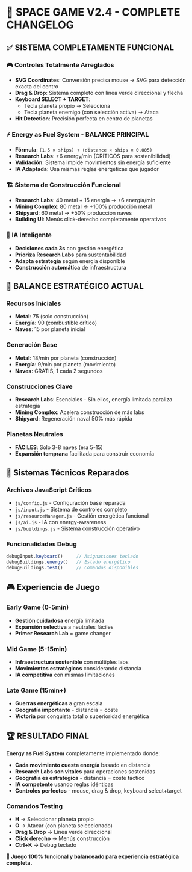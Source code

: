 # 🚀 SPACE GAME V2.4 - COMPLETE CHANGELOG

## ✅ **SISTEMA COMPLETAMENTE FUNCIONAL**

### **🎮 Controles Totalmente Arreglados**
- **SVG Coordinates**: Conversión precisa mouse → SVG para detección exacta del centro
- **Drag & Drop**: Sistema completo con línea verde direccional y flecha
- **Keyboard SELECT + TARGET**: 
  - Tecla planeta propio → Selecciona
  - Tecla planeta enemigo (con selección activa) → Ataca
- **Hit Detection**: Precisión perfecta en centro de planetas

### **⚡ Energy as Fuel System - BALANCE PRINCIPAL**
- **Fórmula**: `(1.5 × ships) + (distance × ships × 0.005)`
- **Research Labs**: +6 energy/min (CRÍTICOS para sostenibilidad)
- **Validación**: Sistema impide movimientos sin energía suficiente
- **IA Adaptada**: Usa mismas reglas energéticas que jugador

### **🏗️ Sistema de Construcción Funcional**
- **Research Labs**: 40 metal + 15 energía → +6 energía/min
- **Mining Complex**: 80 metal → +100% producción metal  
- **Shipyard**: 60 metal → +50% producción naves
- **Building UI**: Menús click-derecho completamente operativos

### **🤖 IA Inteligente**
- **Decisiones cada 3s** con gestión energética
- **Prioriza Research Labs** para sustentabilidad
- **Adapta estrategia** según energía disponible
- **Construcción automática** de infraestructura

## 🎯 **BALANCE ESTRATÉGICO ACTUAL**

### **Recursos Iniciales**
- **Metal**: 75 (solo construcción)
- **Energía**: 90 (combustible crítico)
- **Naves**: 15 por planeta inicial

### **Generación Base**
- **Metal**: 18/min por planeta (construcción)
- **Energía**: 9/min por planeta (movimiento)
- **Naves**: GRATIS, 1 cada 2 segundos

### **Construcciones Clave**
- **Research Labs**: Esenciales - Sin ellos, energía limitada paraliza estrategia
- **Mining Complex**: Acelera construcción de más labs
- **Shipyard**: Regeneración naval 50% más rápida

### **Planetas Neutrales**
- **FÁCILES**: Solo 3-8 naves (era 5-15)
- **Expansión temprana** facilitada para construir economía

## 🔧 **Sistemas Técnicos Reparados**

### **Archivos JavaScript Críticos**
- `js/config.js` - Configuración base reparada
- `js/input.js` - Sistema de controles completo
- `js/resourceManager.js` - Gestión energética funcional
- `js/ai.js` - IA con energy-awareness
- `js/buildings.js` - Sistema construcción operativo

### **Funcionalidades Debug**
```javascript
debugInput.keyboard()     // Asignaciones teclado
debugBuildings.energy()   // Estado energético
debugBuildings.test()     // Comandos disponibles
```

## 🎮 **Experiencia de Juego**

### **Early Game (0-5min)**
- **Gestión cuidadosa** energía limitada
- **Expansión selectiva** a neutrales fáciles
- **Primer Research Lab** = game changer

### **Mid Game (5-15min)**
- **Infraestructura sostenible** con múltiples labs
- **Movimientos estratégicos** considerando distancia
- **IA competitiva** con mismas limitaciones

### **Late Game (15min+)**
- **Guerras energéticas** a gran escala
- **Geografía importante** - distancia = coste
- **Victoria** por conquista total o superioridad energética

## 🏆 **RESULTADO FINAL**

**Energy as Fuel System** completamente implementado donde:
- **Cada movimiento cuesta energía** basado en distancia
- **Research Labs son vitales** para operaciones sostenidas  
- **Geografía es estratégica** - distancia = coste táctico
- **IA competente** usando reglas idénticas
- **Controles perfectos** - mouse, drag & drop, keyboard select+target

### **Comandos Testing**
- **H** → Seleccionar planeta propio
- **O** → Atacar (con planeta seleccionado)
- **Drag & Drop** → Línea verde direccional
- **Click derecho** → Menús construcción
- **Ctrl+K** → Debug teclado

**🎯 Juego 100% funcional y balanceado para experiencia estratégica completa.**